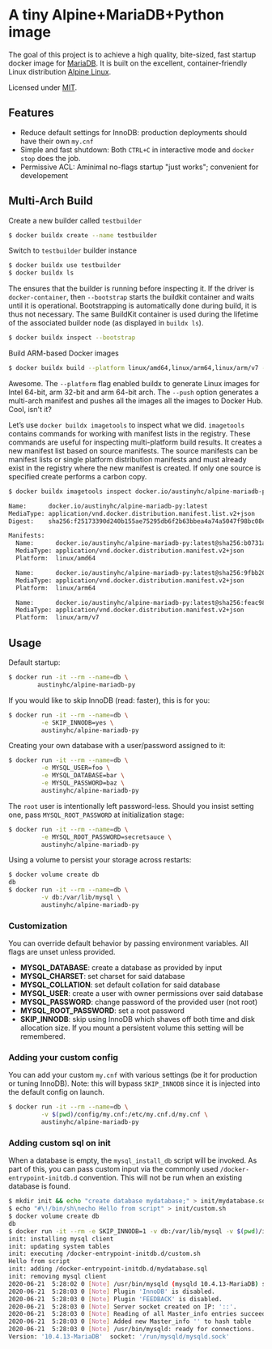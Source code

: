 # A tiny Alpine+MariaDB+Python image

The goal of this project is to achieve a high quality, bite-sized, fast startup docker image for [MariaDB](https://mariadb.org/). It is built on the excellent, container-friendly Linux distribution [Alpine Linux](https://alpinelinux.org/).

Licensed under [MIT](https://github.com/jbergstroem/mariadb-alpine/blob/master/LICENSE).

## Features

- Reduce default settings for InnoDB: production deployments should have their own `my.cnf`
- Simple and fast shutdown: Both `CTRL+C` in interactive mode and `docker stop` does the job.
- Permissive ACL: Aminimal no-flags startup "just works"; convenient for developement

## Multi-Arch Build

Create a new builder called `testbuilder`

```sh
$ docker buildx create --name testbuilder
```

Switch to `testbuilder` builder instance

```sh
$ docker buildx use testbuilder
$ docker buildx ls
```

The ensures that the builder is running before inspecting it. If the driver is `docker-container`, then `--bootstrap` starts the buildkit container and waits until it is operational. Bootstrapping is automatically done during build, it is thus not necessary. The same BuildKit container is used during the lifetime of the associated builder node (as displayed in `buildx ls`).

```sh
$ docker buildx inspect --bootstrap
```

Build ARM-based Docker images

```sh
$ docker buildx build --platform linux/amd64,linux/arm64,linux/arm/v7 -t austinyhc/alpine-mariadb-py --push .
```

Awesome. The `--platform` flag enabled buildx to generate Linux images for Intel 64-bit, arm 32-bit and arm 64-bit arch. The `--push` option generates a multi-arch manifest and pushes all the images all the images to Docker Hub. Cool, isn't it?

Let’s use `docker buildx imagetools` to inspect what we did. `imagetools` contains commands for working with manifest lists in the registry. These commands are useful for inspecting multi-platform build results. It creates a new manifest list based on source manifests. The source manifests can be manifest lists or single platform distribution manifests and must already exist in the registry where the new manifest is created. If only one source is specified create performs a carbon copy.

```sh
$ docker buildx imagetools inspect docker.io/austinyhc/alpine-mariadb-py:latest
```

```sh
Name:      docker.io/austinyhc/alpine-mariadb-py:latest
MediaType: application/vnd.docker.distribution.manifest.list.v2+json
Digest:    sha256:f25173390d240b155ae75295db6f2b63bbea4a74a5047f98bc08efe0e9fafe05

Manifests:
  Name:      docker.io/austinyhc/alpine-mariadb-py:latest@sha256:b0731afa6c6223f657cd27f4979a8a10789c69a07974f69aa74f62a0f4e4d86b
  MediaType: application/vnd.docker.distribution.manifest.v2+json
  Platform:  linux/amd64

  Name:      docker.io/austinyhc/alpine-mariadb-py:latest@sha256:9fbb205cb1f640624fb3e4a94f18040f963d136fd956651cb5980f2126a9c701
  MediaType: application/vnd.docker.distribution.manifest.v2+json
  Platform:  linux/arm64

  Name:      docker.io/austinyhc/alpine-mariadb-py:latest@sha256:feac98cee9f00af0ed9a9ee417fec5110c00c95af853f1d4fa09fec2b589e02d
  MediaType: application/vnd.docker.distribution.manifest.v2+json
  Platform:  linux/arm/v7
```

## Usage

Default startup:

```sh
$ docker run -it --rm --name=db \
		austinyhc/alpine-mariadb-py
```

If you would like to skip InnoDB (read: faster), this is for you:

```sh
$ docker run -it --rm --name=db \
         -e SKIP_INNODB=yes \
         austinyhc/alpine-mariadb-py
```

Creating your own database with a user/password assigned to it:

```sh
$ docker run -it --rm --name=db \
         -e MYSQL_USER=foo \
         -e MYSQL_DATABASE=bar \
         -e MYSQL_PASSWORD=baz \
         austinyhc/alpine-mariadb-py
```

The `root` user is intentionally left password-less. Should you insist setting one, pass `MYSQL_ROOT_PASSWORD` at initialization stage:

```sh
$ docker run -it --rm --name=db \
         -e MYSQL_ROOT_PASSWORD=secretsauce \
         austinyhc/alpine-mariadb-py
```

Using a volume to persist your storage across restarts:

```sh
$ docker volume create db
db
$ docker run -it --rm --name=db \
         -v db:/var/lib/mysql \
         austinyhc/alpine-mariadb-py
```

### Customization

You can override default behavior by passing environment variables. All flags are unset unless provided.

- **MYSQL_DATABASE**: create a database as provided by input
- **MYSQL_CHARSET**: set charset for said database
- **MYSQL_COLLATION**: set default collation for said database
- **MYSQL_USER**: create a user with owner permissions over said database
- **MYSQL_PASSWORD**: change password of the provided user (not root)
- **MYSQL_ROOT_PASSWORD**: set a root password
- **SKIP_INNODB**: skip using InnoDB which shaves off both time and disk allocation size. If you mount a persistent volume this setting will be remembered.

### Adding your custom config

You can add your custom `my.cnf` with various settings (be it for production or tuning InnoDB). Note: this will bypass `SKIP_INNODB` since it is injected into the default config on launch.

```sh
$ docker run -it --rm --name=db \
         -v $(pwd)/config/my.cnf:/etc/my.cnf.d/my.cnf \
         austinyhc/alpine-mariadb-py
```

### Adding custom sql on init

When a database is empty, the `mysql_install_db` script will be invoked. As part of this, you can pass custom input via the commonly used `/docker-entrypoint-initdb.d` convention. This will not be run when an existing database is found.

```sh
$ mkdir init && echo "create database mydatabase;" > init/mydatabase.sql
$ echo "#\!/bin/sh\necho Hello from script" > init/custom.sh
$ docker volume create db
db
$ docker run -it --rm -e SKIP_INNODB=1 -v db:/var/lib/mysql -v $(pwd)/init:/docker-entrypoint-initdb.d austinyhc/alpine-mariadb-py
init: installing mysql client
init: updating system tables
init: executing /docker-entrypoint-initdb.d/custom.sh
Hello from script
init: adding /docker-entrypoint-initdb.d/mydatabase.sql
init: removing mysql client
2020-06-21  5:28:02 0 [Note] /usr/bin/mysqld (mysqld 10.4.13-MariaDB) starting as process 1 ...
2020-06-21  5:28:03 0 [Note] Plugin 'InnoDB' is disabled.
2020-06-21  5:28:03 0 [Note] Plugin 'FEEDBACK' is disabled.
2020-06-21  5:28:03 0 [Note] Server socket created on IP: '::'.
2020-06-21  5:28:03 0 [Note] Reading of all Master_info entries succeeded
2020-06-21  5:28:03 0 [Note] Added new Master_info '' to hash table
2020-06-21  5:28:03 0 [Note] /usr/bin/mysqld: ready for connections.
Version: '10.4.13-MariaDB'  socket: '/run/mysqld/mysqld.sock'
```

